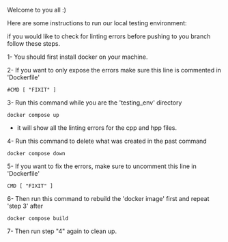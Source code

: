 Welcome to you all :)

Here are some instructions to run our local testing environment:

if you would like to check for linting errors before pushing to you branch follow these steps.

1- You should first install docker on your machine.

2- If you want to only expose the errors make sure this line is commented in 'Dockerfile'
    

    #CMD [ "FIXIT" ]
    
3- Run this command while you are the 'testing_env' directory
    
    docker compose up
    
- it will show all the linting errors for the cpp and hpp files.

4- Run this command to delete what was created in the past command

    docker compose down


5- If you want to fix the errors, make sure to uncomment this line in 'Dockerfile'

    CMD [ "FIXIT" ]


6- Then run this command to rebuild the 'docker image' first and repeat 'step 3' after

    docker compose build


7- Then run step "4" again to clean up.
